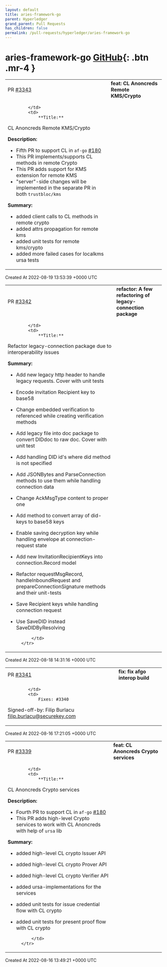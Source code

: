 ```yaml
---
layout: default
title: aries-framework-go
parent: Hyperledger
grand_parent: Pull Requests
has_children: false
permalink: /pull-requests/hyperledger/aries-framework-go
---
```


# aries-framework-go <span class="fs-3 right-align">[GitHub](https://github.com/hyperledger/aries-framework-go){: .btn .mr-4 }</span>


<div>
    <table>
        <tr>
            <td>
                PR <a href="https://github.com/hyperledger/aries-framework-go/pull/3343" class=".btn">#3343</a>
            </td>
            <td>
                <b>
                    feat: CL Anoncreds Remote KMS/Crypto
                </b>
            </td>
        </tr>
        <tr>
            <td>
                
            </td>
            <td>
                **Title:**
CL Anoncreds Remote KMS/Crypto

**Description:**
* Fifth PR to support CL in `af-go` [#180](https://github.com/hyperledger/aries-framework-go/issues/180)
* This PR implements/supports CL methods in remote Crypto
* This PR adds support for KMS extension for remote KMS 
* "server"-side changes will be implemented in the separate PR in both `trustbloc/kms`

**Summary:**
* added client calls to CL methods in remote crypto
* added attrs propagation for remote kms
* added unit tests for remote kms/crypto
* added more failed cases for localkms ursa tests
            </td>
        </tr>
    </table>
    <div class="right-align">
        Created At 2022-08-19 13:53:39 +0000 UTC
    </div>
</div>

<div>
    <table>
        <tr>
            <td>
                PR <a href="https://github.com/hyperledger/aries-framework-go/pull/3342" class=".btn">#3342</a>
            </td>
            <td>
                <b>
                    refactor: A few refactoring of legacy-connection package
                </b>
            </td>
        </tr>
        <tr>
            <td>
                
            </td>
            <td>
                **Title:**
Refactor legacy-connection package due to interoperability issues

**Summary:**

- Add new legacy http header to handle legacy requests. Cover with unit tests
- Encode invitation Recipient key to base58
- Change embedded verification to referenced while creating verification methods
- Add legacy file into doc package to convert DIDdoc to raw doc. Cover with unit test
- Add handling DID id's where did method is not specified
- Add JSONBytes and ParseConnection methods to use them while handling connection data
- Change AckMsgType content to proper one
- Add method to convert array of did-keys to base58 keys
- Enable saving decryption key while handling envelope at connection-request state
- Add new InvitationRecipientKeys into connection.Record model
- Refactor requestMsgRecord, handleInboundRequest and prepareConnectionSignature methods and their unit-tests
- Save Recipient keys while handling connection request
- Use SaveDID instead SaveDIDByResolving


            </td>
        </tr>
    </table>
    <div class="right-align">
        Created At 2022-08-18 14:31:16 +0000 UTC
    </div>
</div>

<div>
    <table>
        <tr>
            <td>
                PR <a href="https://github.com/hyperledger/aries-framework-go/pull/3341" class=".btn">#3341</a>
            </td>
            <td>
                <b>
                    fix: fix afgo interop build
                </b>
            </td>
        </tr>
        <tr>
            <td>
                
            </td>
            <td>
                Fixes: #3340

Signed-off-by: Filip Burlacu <filip.burlacu@securekey.com>
            </td>
        </tr>
    </table>
    <div class="right-align">
        Created At 2022-08-16 17:21:05 +0000 UTC
    </div>
</div>

<div>
    <table>
        <tr>
            <td>
                PR <a href="https://github.com/hyperledger/aries-framework-go/pull/3339" class=".btn">#3339</a>
            </td>
            <td>
                <b>
                    feat: CL Anoncreds Crypto services
                </b>
            </td>
        </tr>
        <tr>
            <td>
                
            </td>
            <td>
                **Title:**
CL Anoncreds Crypto services

**Description:**
* Fourth PR to support CL in `af-go` [#180](https://github.com/hyperledger/aries-framework-go/issues/180)
* This PR adds high-level Crypto services to work with CL Anoncreds with help of `ursa` lib

**Summary:**
* added high-level CL crypto Issuer API
* added high-level CL crypto Prover API
* added high-level CL crypto Verifier API
* added ursa-implementations for the services
* added unit tests for issue credential flow with CL crypto
* added unit tests for present proof flow with CL crypto

            </td>
        </tr>
    </table>
    <div class="right-align">
        Created At 2022-08-16 13:49:21 +0000 UTC
    </div>
</div>

